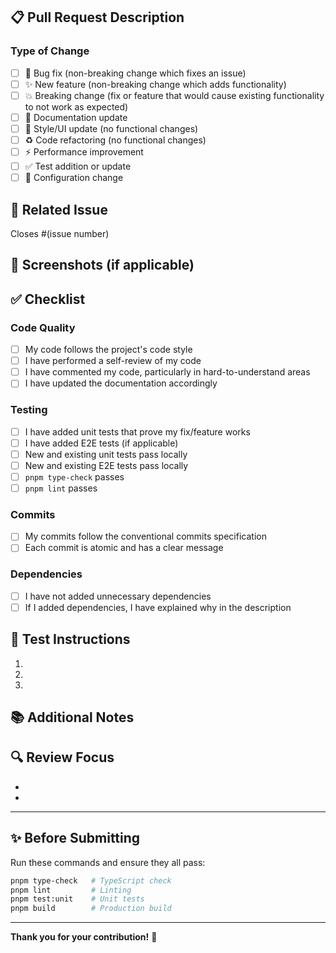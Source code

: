 ## 📋 Pull Request Description

<!-- Provide a brief description of the changes in this PR -->

### Type of Change
<!-- Mark with an `x` the applicable option -->

- [ ] 🐛 Bug fix (non-breaking change which fixes an issue)
- [ ] ✨ New feature (non-breaking change which adds functionality)
- [ ] 💥 Breaking change (fix or feature that would cause existing functionality to not work as expected)
- [ ] 📝 Documentation update
- [ ] 🎨 Style/UI update (no functional changes)
- [ ] ♻️ Code refactoring (no functional changes)
- [ ] ⚡ Performance improvement
- [ ] ✅ Test addition or update
- [ ] 🔧 Configuration change

## 🎯 Related Issue

<!-- Link to the related issue, if applicable -->

Closes #(issue number)

## 📸 Screenshots (if applicable)

<!-- Add screenshots to help explain your changes -->

## ✅ Checklist

<!-- Mark completed items with an `x` -->

### Code Quality
- [ ] My code follows the project's code style
- [ ] I have performed a self-review of my code
- [ ] I have commented my code, particularly in hard-to-understand areas
- [ ] I have updated the documentation accordingly

### Testing
- [ ] I have added unit tests that prove my fix/feature works
- [ ] I have added E2E tests (if applicable)
- [ ] New and existing unit tests pass locally
- [ ] New and existing E2E tests pass locally
- [ ] `pnpm type-check` passes
- [ ] `pnpm lint` passes

### Commits
- [ ] My commits follow the conventional commits specification
- [ ] Each commit is atomic and has a clear message

### Dependencies
- [ ] I have not added unnecessary dependencies
- [ ] If I added dependencies, I have explained why in the description

## 🧪 Test Instructions

<!-- Provide step-by-step instructions to test your changes -->

1. 
2. 
3. 

## 📚 Additional Notes

<!-- Add any additional context, concerns, or notes for reviewers -->

## 🔍 Review Focus

<!-- What should reviewers focus on? -->

- 
- 

---

## ✨ Before Submitting

Run these commands and ensure they all pass:

```bash
pnpm type-check   # TypeScript check
pnpm lint         # Linting
pnpm test:unit    # Unit tests
pnpm build        # Production build
```

---

**Thank you for your contribution!** 🎉

